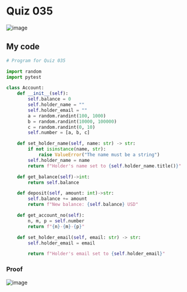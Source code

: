 # Quiz 035

![image](https://user-images.githubusercontent.com/111758436/213423635-c40e0187-f185-4e60-a4fe-039fcb38f27f.png)

## My code
```.py
# Program for Quiz 035

import random
import pytest

class Account:
    def __init__(self):
        self.balance = 0
        self.holder_name = ""
        self.holder_email = ""
        a = random.randint(100, 1000)
        b = random.randint(10000, 100000)
        c = random.randint(0, 10)
        self.number = [a, b, c]

    def set_holder_name(self, name: str) -> str:
        if not isinstance(name, str):
            raise ValueError("The name must be a string")
        self.holder_name = name
        return f"Holder's name set to {self.holder_name.title()}"

    def get_balance(self)->int:
        return self.balance

    def deposit(self, amount: int)->str:
        self.balance += amount
        return f"New balance: {self.balance} USD"

    def get_account_no(self):
        n, m, p = self.number
        return f"{n}-{m}-{p}"

    def set_holder_email(self, email: str) -> str:
        self.holder_email = email

        return f"Holder's email set to {self.holder_email}"
```
### Proof
![image](https://user-images.githubusercontent.com/111758436/213424478-a062e679-5171-4262-9744-17936cc92139.png)
